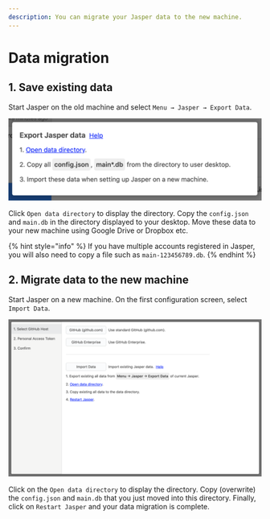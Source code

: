 ```yaml
---
description: You can migrate your Jasper data to the new machine.
---
```


# Data migration

## 1. Save existing data <a id="export-data"></a>

Start Jasper on the old machine and select `Menu → Jasper → Export Data`.

![](../.gitbook/assets/04_export.png)

Click `Open data directory` to display the directory. Copy the `config.json` and `main.db` in the directory displayed to your desktop. Move these data to your new machine using Google Drive or Dropbox etc.

{% hint style="info" %}
If you have multiple accounts registered in Jasper, you will also need to copy a file such as `main-123456789.db`.
{% endhint %}

## 2. Migrate data to the new machine <a id="import-data"></a>

Start Jasper on a new machine. On the first configuration screen, select `Import Data`.

![](../.gitbook/assets/03_import.png)

Click on the `Open data directory` to display the directory. Copy \(overwrite\) the `config.json` and `main.db` that you just moved into this directory. Finally, click on `Restart Jasper` and your data migration is complete.



